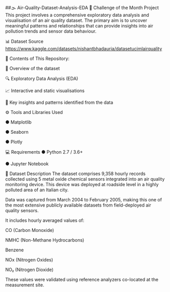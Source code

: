 ##🌫️ Air-Quality-Dataset-Analysis-EDA
🚀 Challenge of the Month Project
This project involves a comprehensive exploratory data analysis and visualisation of an air quality dataset. The primary aim is to uncover meaningful patterns and relationships that can provide insights into air pollution trends and sensor data behaviour.

📊 Dataset Source
https://www.kaggle.com/datasets/nishantbhadauria/datasetucimlairquality

📁 Contents of This Repository: 

📌 Overview of the dataset

🔍 Exploratory Data Analysis (EDA)

📈 Interactive and static visualisations

🧠 Key insights and patterns identified from the data

⚙️ Tools and Libraries Used

● Matplotlib

● Seaborn

● Plotly

💻 Requirements
● Python 2.7 / 3.6+

● Jupyter Notebook

📝 Dataset Description
The dataset comprises 9,358 hourly records collected using 5 metal oxide chemical sensors integrated into an air quality monitoring device. This device was deployed at roadside level in a highly polluted area of an Italian city.

Data was captured from March 2004 to February 2005, making this one of the most extensive publicly available datasets from field-deployed air quality sensors.

It includes hourly averaged values of:

CO (Carbon Monoxide)

NMHC (Non-Methane Hydrocarbons)

Benzene

NOx (Nitrogen Oxides)

NO₂ (Nitrogen Dioxide)

These values were validated using reference analyzers co-located at the measurement site.
